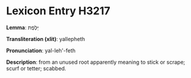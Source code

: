# Lexicon Entry H3217

**Lemma**: יַלֶּפֶת

**Transliteration (xlit)**: yallepheth

**Pronunciation**: yal-leh'-feth

**Description**:
from an unused root apparently meaning to stick or scrape; scurf or tetter; scabbed.
